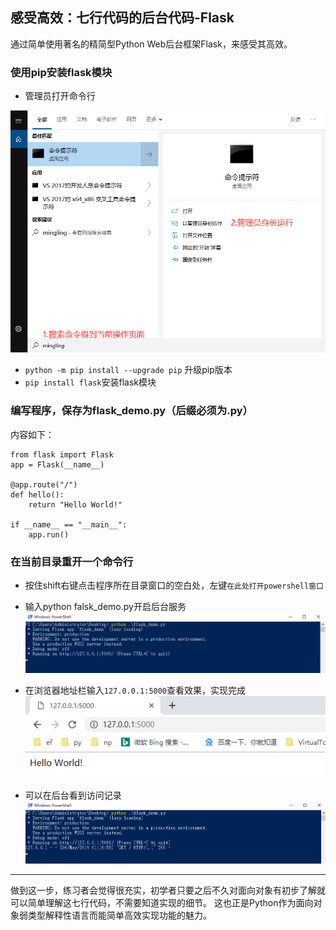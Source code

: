 ## 感受高效：七行代码的后台代码-Flask

通过简单使用著名的精简型Python Web后台框架Flask，来感受其高效。  
### 使用pip安装flask模块

- 管理员打开命令行

![](/assets/013.png)
  * `python -m pip install --upgrade pip` 升级pip版本
  * `pip install flask`安装flask模块
  
### 编写程序，保存为flask\_demo.py（后缀必须为.py）
内容如下：

```
from flask import Flask
app = Flask(__name__)

@app.route("/")
def hello():
    return "Hello World!"

if __name__ == "__main__":
    app.run()
```
### 在当前目录重开一个命令行
- 按住shift右键点击程序所在目录窗口的空白处，左键`在此处打开powershell窗口`
- 输入python falsk\_demo.py开启后台服务  
  ![!\[\]\(/assets/014.png\)](/assets/014.png)

- 在浏览器地址栏输入`127.0.0.1:5000`查看效果，实现完成  
  ![](/assets/015.png)

- 可以在后台看到访问记录
![](/assets/017.png)

---

做到这一步，练习者会觉得很充实，初学者只要之后不久对面向对象有初步了解就可以简单理解这七行代码，不需要知道实现的细节。
这也正是Python作为面向对象弱类型解释性语言而能简单高效实现功能的魅力。

